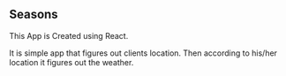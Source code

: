 ## Seasons

This App is Created using React. 

It is simple app that figures out clients location. Then according to his/her location it figures out the weather.

